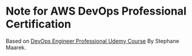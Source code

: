 # Note for AWS DevOps Professional Certification

Based on [DevOps Engineer Professional Udemy Course](https://www.udemy.com/course/aws-certified-devops-engineer-professional-hands-on) By Stephane Maarek.

